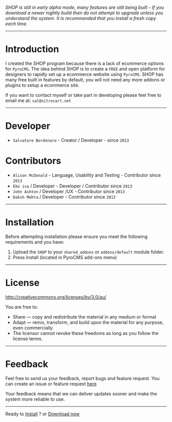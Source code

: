 *SHOP is still in early alpha mode, many features are still being built - If you download a newer nightly build then do not attempt to upgrade unless you understand the system. It is recommended that you install a fresh copy each time.*

**********

# Introduction

I created the SHOP program because there is a lack of ecommerce options for `PyroCMS`. The idea behind SHOP is to create a `FREE` and open platform for designers to rapidly set up a ecommerce website using `PyroCMS`. SHOP has many free built in features by default, you will not need any more addons or plugins to setup a ecommerce site.

If you want to contact myself or take part in developing please feel free to email me at: `sal@nitrocart.net`


**********


# Developer
* `Salvatore Bordonaro` - Creator / Developer - since `2013`

# Contributors
* `Alison McDonald` - Language, Usability and Testing  - Contributor since `2013`
* `Eko isa` / Developer - Developer / Contributor since `2013`
* `John Ashton` / Developer /UX  - Contributor since `2013`
* `Daksh Mehta` / Developer - Contributor since `2013`


**********


# Installation

Before attempting installation please ensure you meet the following requirements and you have:

1. Upload the `SHOP` to your `shared_addons` or `addons/default` module folder.
2. Press Install (located in PyroCMS add-ons menu)




**********

# License

http://creativecommons.org/licenses/by/3.0/au/

You are free to:

* Share — copy and redistribute the material in any medium or format
* Adapt — remix, transform, and build upon the material for any purpose, even commercially.
* The licensor cannot revoke these freedoms as long as you follow the license terms.


**********

# Feedback
Feel free to send us your feedback, report bugs and feature request. You can create an issue or feature request [here](https://bitbucket.org/pyromaniac/shop-for-pyrocms/issues?status=new&status=open)

Your feedback means that we can deliver updates sooner and make the system more reliable to use.


**********

Ready to [Install](Installation) ? or [Download now](https://bitbucket.org/pyromaniac/shop-for-pyrocms/downloads)